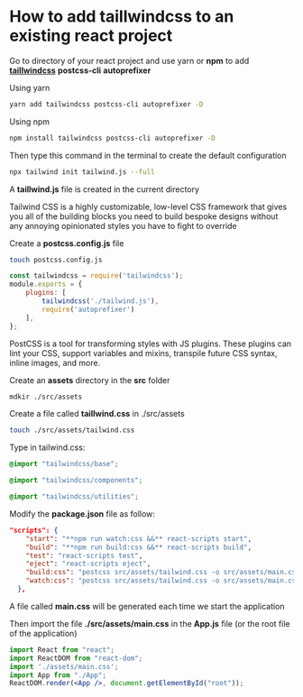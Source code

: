 # How to add taillwindcss to an existing react project

Go to directory of your react project and use yarn or **npm** to add **[taillwindcss](https://tailwindcss.com/)** **postcss-cli** **autoprefixer**

Using yarn

```bash
yarn add tailwindcss postcss-cli autoprefixer -D
```

Using npm

```bash
npm install tailwindcss postcss-cli autoprefixer -D
```

Then type this command in the terminal to create the default configuration

```bash
npx tailwind init tailwind.js --full
```

A **taillwind.js** file is created in the current directory

Tailwind CSS is a highly customizable, low-level CSS framework that gives you all of the building blocks you need to build bespoke designs without any annoying opinionated styles you have to fight to override

Create a **postcss.config.js** file

```bash
touch postcss.config.js
```

```jsx
const tailwindcss = require('tailwindcss');
module.exports = {
    plugins: [
        tailwindcss('./tailwind.js'),
        require('autoprefixer')
    ],
};
```

PostCSS is a tool for transforming styles with JS plugins. These plugins can lint your CSS, support variables and mixins, transpile future CSS syntax, inline images, and more.

Create an **assets** directory in the **src** folder

```bash
mdkir ./src/assets
```

Create a file called **taillwind.css** in ./src/assets

```bash
touch ./src/assets/tailwind.css
```

Type in tailwind.css:

```css
@import "tailwindcss/base";

@import "tailwindcss/components";

@import "tailwindcss/utilities";
```

Modify the **package.json** file as follow:

```json
"scripts": {
    "start": "**npm run watch:css &&** react-scripts start",
    "build": "**npm run build:css &&** react-scripts build",
    "test": "react-scripts test",
    "eject": "react-scripts eject",
    "build:css": "postcss src/assets/tailwind.css -o src/assets/main.css",
    "watch:css": "postcss src/assets/tailwind.css -o src/assets/main.css"
  },
```

A file called **main.css** will be generated each time we start the application

Then import the file **./src/assets/main.css** in the **App.js** file (or the root file of the application)

```jsx
import React from "react";
import ReactDOM from "react-dom";
import './assets/main.css';
import App from "./App";
ReactDOM.render(<App />, document.getElementById("root"));
```

